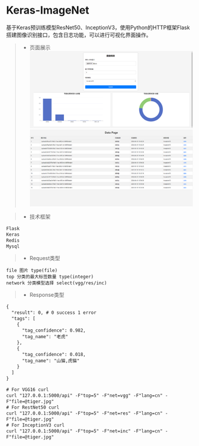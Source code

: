 # Keras-ImageNet
基于Keras预训练模型ResNet50、InceptionV3，使用Python的HTTP框架Flask搭建图像识别接口，包含日志功能，可以进行可视化界面操作。


> * 页面展示  
![img.png](img.png)
![img_1.png](img_1.png)

> * 技术框架
```
Flask
Keras
Redis
Mysql
```

> * Request类型
```
file 图片 type(file)
top 分类的最大标签数量 type(integer)
network 分类模型选择 select(vgg/res/inc)
```

> * Response类型
```
{
  "result": 0, # 0 success 1 error
  "tags": [
    {
      "tag_confidence": 0.982,
      "tag_name": "老虎"
    },
    {
      "tag_confidence": 0.018,
      "tag_name": "山猫,虎猫"
    }
  ]
}
```

```
# For VGG16 curl
curl "127.0.0.1:5000/api" -F"top=5" -F"net=vgg" -F"lang=cn" -F"file=@tiger.jpg"
# For RestNet50 curl
curl "127.0.0.1:5000/api" -F"top=5" -F"net=res" -F"lang=cn" -F"file=@tiger.jpg"
# For InceptionV3 curl
curl "127.0.0.1:5000/api" -F"top=5" -F"net=inc" -F"lang=cn" -F"file=@tiger.jpg"
```
